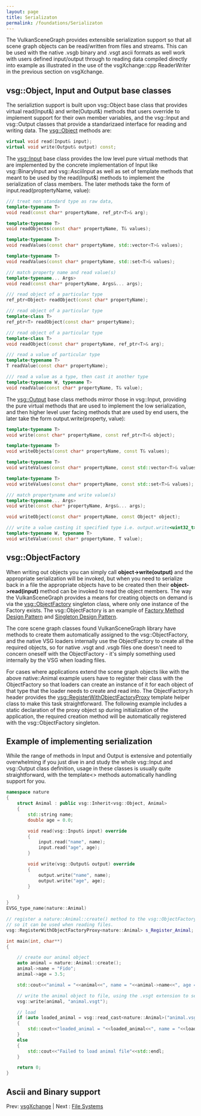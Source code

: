 ```yaml
---
layout: page
title: Serializaton
permalink: /foundations/Serializaton
---
```


The VulkanSceneGraph provides extensible serialization support so that all scene graph objects can be read/written from files and streams. This can be used with the native .vsgb binary and .vsgt ascii formats as well work with users defined input/output through to reading data compiled directly into example as illustrated in the use of the vsgXchange::cpp ReaderWriter in the previous section on vsgXchange.

## vsg::Object, Input and Output base classes

The serializtion support is built upon vsg::Object base class that provides virtual read(Input&) and write(Output&) methods that users override to implement support for their own member variables, and the vsg::Input and vsg::Output classes that provide a standarizaed interface for reading and writing data.  The [vsg::Object](https://github.com/vsg-dev/VulkanSceneGraph/tree/master/include/vsg/core/Object.h#L88) methods are:

~~~ cpp
virtual void read(Input& input);
virtual void write(Output& output) const;
~~~

The [vsg::Input](https://github.com/vsg-dev/VulkanSceneGraph/tree/master/include/vsg/io/Input.h#L37) base class provides the low level pure virtual methods that are implemented by the concrete implementation of Input like vsg::BinaryInput and vsg::AsciiInput as well as set of template methods that meant to be used by the read(Input&) methods to implement the serialization of class members. The later methods take the form of input.read(proptertyName, value):

~~~ cpp
/// treat non standard type as raw data,
template<typename T>
void read(const char* propertyName, ref_ptr<T>& arg);

template<typename T>
void readObjects(const char* propertyName, T& values);

template<typename T>
void readValues(const char* propertyName, std::vector<T>& values);

template<typename T>
void readValues(const char* propertyName, std::set<T>& values);

/// match property name and read value(s)
template<typename... Args>
void read(const char* propertyName, Args&... args);

/// read object of a particular type
ref_ptr<Object> readObject(const char* propertyName);

/// read object of a particular type
template<class T>
ref_ptr<T> readObject(const char* propertyName);

/// read object of a particular type
template<class T>
void readObject(const char* propertyName, ref_ptr<T>& arg);

/// read a value of particular type
template<typename T>
T readValue(const char* propertyName);

/// read a value as a type, then cast it another type
template<typename W, typename T>
void readValue(const char* propertyName, T& value);
~~~

The [vsg::Output](https://github.com/vsg-dev/VulkanSceneGraph/tree/master/include/vsg/io/Output.h#L37) base class methods mirror those in vsg::Input, providing the pure virtual methods that are used to implement the low serialization, and then higher level user facing methods that are used by end users, the later take the form output.write(property, value):

~~~ cpp
template<typename T>
void write(const char* propertyName, const ref_ptr<T>& object);

template<typename T>
void writeObjects(const char* propertyName, const T& values);

template<typename T>
void writeValues(const char* propertyName, const std::vector<T>& values);

template<typename T>
void writeValues(const char* propertyName, const std::set<T>& values);

/// match propertyname and write value(s)
template<typename... Args>
void write(const char* propertyName, Args&... args);

void writeObject(const char* propertyName, const Object* object);

/// write a value casting it specified type i.e. output.write<uint32_t>("Value", value);
template<typename W, typename T>
void writeValue(const char* propertyName, T value);
~~~


## vsg::ObjectFactory

When writing out objects you can simply call **object->write(output)** and the appropriate serialization will be invoked, but when you need to serialize back in a file the appropriate objects have to be created then their **object->read(input)** method can be invoked to read the object members.  The way the VulkanSceneGraph provides a means for creating objects on demand is via the [vsg::ObjectFactory](https://github.com/vsg-dev/VulkanSceneGraph/tree/master/include/vsg/io/ObjectFactory.h#L24) singleton class, where only one instance of the Factory exists.  The vsg::ObjectFactory is an example of [Factory Method Design Pattern](https://en.wikipedia.org/wiki/Factory_method_pattern) and [Singleton Design Pattern](https://en.wikipedia.org/wiki/Singleton_pattern).

The core scene graph classes found VulkanSceneGraph library have methods to create them automatically assigned to the vsg::ObjectFactory, and the native VSG loaders internally use the ObjectFactory to create all the required objects, so for native .vsgt and .vsgb files one doesn't need to concern oneself with the ObjectFactory - it's simply something used internally by the VSG when loading files.

For cases where applications extend the scene graph objects like with the above native::Animal example users have to register their class with the ObjectFactory so that loaders can create an instance of it for each object of that type that the loader needs to create and read into.  The ObjectFactory.h header provides the [vsg::RegisterWithObjectFactoryProxy](https://github.com/vsg-dev/VulkanSceneGraph/tree/master/include/vsg/io/ObjectFactory.h#L54) template helper class to make this task straightforward. The following example includes a static declaration of the proxy object sp during initialization of the application, the required creation method will be automatically registered with the vsg::ObjectFactory singleton.

## Example of implementing serialization

While the range of methods in Input and Output is extensive and potentially overwhelming if you just dive in and study the whole vsg::Input and vsg::Output class definition, usage in these classes is usually quite straightforward, with the template<> methods automatically handling support for you.

~~~ cpp
namespace nature
{
    struct Animal : public vsg::Inherit<vsg::Object, Animal>
    {
        std::string name;
        double age = 0.0;

        void read(vsg::Input& input) override
        {
            input.read("name", name);
            input.read("age", age);
        }

        void write(vsg::Output& output) override
        {
            output.write("name", name);
            output.write("age", age);
        }

    }
}
EVSG_type_name(nature::Animal)

// register a nature::Animal::create() method to the vsg::ObjectFactory::instance() singleton
// so it can be used when reading files.
vsg::RegisterWithObjectFactoryProxy<nature::Animal> s_Register_Animal;

int main(int, char**)
{

    // create our animal object
    auto animal = nature::Animal::create();
    animal->name = "Fido";
    animal->age = 3.5;

    std::cout<<"animal = "<<animal<<", name = "<<animal->name<<", age = "<<animal->age<<std::endl;

    // write the animal object to file, using the .vsgt extension to select the VSG's native ascii file format writer.
    vsg::write(animal, "animal.vsgt");

    // load
    if (auto loaded_animal = vsg::read_cast<nature::Animal>("animal.vsgt"))
    {
        std::cout<<"loaded_animal = "<<loaded_animal<<", name = "<<loaded_animal->name<<", age = "<<loaded_animal->age<<std::endl;
    }
    else
    {
        std::cout<<"Failed to load animal file"<<std::endl;
    }

    return 0;
}

~~~

## Ascii and Binary support

Prev: [vsgXchange](vsgXchange.md) | Next : [File Systems](FileSystem.md)

